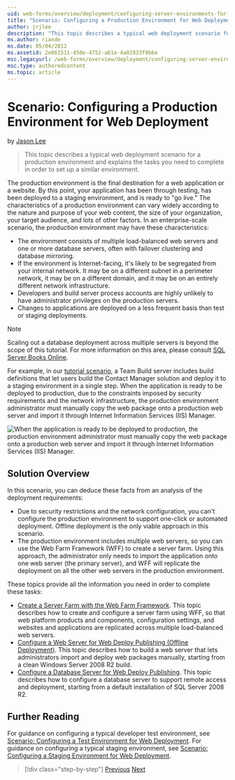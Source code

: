 ```yaml
---
uid: web-forms/overview/deployment/configuring-server-environments-for-web-deployment/scenario-configuring-a-production-environment-for-web-deployment
title: "Scenario: Configuring a Production Environment for Web Deployment | Microsoft Docs"
author: jrjlee
description: "This topic describes a typical web deployment scenario for a production environment and explains the tasks you need to complete in order to set up a similar..."
ms.author: riande
ms.date: 05/04/2012
ms.assetid: 2e861511-450e-4752-a61e-4a01933f9b6e
msc.legacyurl: /web-forms/overview/deployment/configuring-server-environments-for-web-deployment/scenario-configuring-a-production-environment-for-web-deployment
msc.type: authoredcontent
ms.topic: article
---
```

# Scenario: Configuring a Production Environment for Web Deployment

by [Jason Lee](https://github.com/jrjlee)

> This topic describes a typical web deployment scenario for a production environment and explains the tasks you need to complete in order to set up a similar environment.

The production environment is the final destination for a web application or a website. By this point, your application has been through testing, has been deployed to a staging environment, and is ready to "go live." The characteristics of a production environment can vary widely according to the nature and purpose of your web content, the size of your organization, your target audience, and lots of other factors. In an enterprise-scale scenario, the production environment may have these characteristics:

- The environment consists of multiple load-balanced web servers and one or more database servers, often with failover clustering and database mirroring.
- If the environment is Internet-facing, it's likely to be segregated from your internal network. It may be on a different subnet in a perimeter network, it may be on a different domain, and it may be on an entirely different network infrastructure.
- Developers and build server process accounts are highly unlikely to have administrator privileges on the production servers.
- Changes to applications are deployed on a less frequent basis than test or staging deployments.

> [!NOTE]
> Scaling out a database deployment across multiple servers is beyond the scope of this tutorial. For more information on this area, please consult [SQL Server Books Online](https://technet.microsoft.com/library/ms130214.aspx).

For example, in our [tutorial scenario](../deploying-web-applications-in-enterprise-scenarios/enterprise-web-deployment-scenario-overview.md), a Team Build server includes build definitions that let users build the Contact Manager solution and deploy it to a staging environment in a single step. When the application is ready to be deployed to production, due to the constraints imposed by security requirements and the network infrastructure, the production environment administrator must manually copy the web package onto a production web server and import it through Internet Information Services (IIS) Manager.

![When the application is ready to be deployed to production, the production environment administrator must manually copy the web package onto a production web server and import it through Internet Information Services (IIS) Manager.](scenario-configuring-a-production-environment-for-web-deployment/_static/image1.png)

## Solution Overview

In this scenario, you can deduce these facts from an analysis of the deployment requirements:

- Due to security restrictions and the network configuration, you can't configure the production environment to support one-click or automated deployment. Offline deployment is the only viable approach in this scenario.
- The production environment includes multiple web servers, so you can use the Web Farm Framework (WFF) to create a server farm. Using this approach, the administrator only needs to import the application onto one web server (the primary server), and WFF will replicate the deployment on all the other web servers in the production environment.

These topics provide all the information you need in order to complete these tasks:

- [Create a Server Farm with the Web Farm Framework](configuring-a-database-server-for-web-deploy-publishing.md). This topic describes how to create and configure a server farm using WFF, so that web platform products and components, configuration settings, and websites and applications are replicated across multiple load-balanced web servers.
- [Configure a Web Server for Web Deploy Publishing (Offline Deployment)](configuring-a-web-server-for-web-deploy-publishing-offline-deployment.md). This topic describes how to build a web server that lets administrators import and deploy web packages manually, starting from a clean Windows Server 2008 R2 build.
- [Configure a Database Server for Web Deploy Publishing](configuring-a-database-server-for-web-deploy-publishing.md). This topic describes how to configure a database server to support remote access and deployment, starting from a default installation of SQL Server 2008 R2.

## Further Reading

For guidance on configuring a typical developer test environment, see [Scenario: Configuring a Test Environment for Web Deployment](scenario-configuring-a-test-environment-for-web-deployment.md). For guidance on configuring a typical staging environment, see [Scenario: Configuring a Staging Environment for Web Deployment](scenario-configuring-a-staging-environment-for-web-deployment.md).

> [!div class="step-by-step"]
> [Previous](scenario-configuring-a-staging-environment-for-web-deployment.md)
> [Next](configuring-a-web-server-for-web-deploy-publishing-remote-agent.md)
